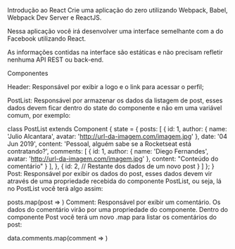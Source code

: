 Introdução ao React
Crie uma aplicação do zero utilizando Webpack, Babel, Webpack Dev Server e ReactJS.

Nessa aplicação você irá desenvolver uma interface semelhante com a do Facebook utilizando React.

As informações contidas na interface são estáticas e não precisam refletir nenhuma API REST ou back-end.

Componentes

Header: Responsável por exibir a logo e o link para acessar o perfil;

PostList: Responsável por armazenar os dados da listagem de post, esses dados devem ficar dentro do state do componente e não em uma variável comum, por exemplo:

class PostList extends Component {
  state = {
    posts: [
      {
        id: 1,
        author: {
          name: 'Julio Alcantara',
          avatar: 'http://url-da-imagem.com/imagem.jpg'
        },
        date: '04 Jun 2019',
        content: 'Pessoal, alguém sabe se a Rocketseat está contratando?',
        comments: [
          {
            id: 1,
            author: {
              name: 'Diego Fernandes',
              avatar: 'http://url-da-imagem.com/imagem.jpg'
            },
            content: "Conteúdo do comentário"
          }
        ],
      },
      {
        id: 2,
        // Restante dos dados de um novo post
      }
    ]
  };
}
Post: Responsável por exibir os dados do post, esses dados devem vir através de uma propriedade recebida do componente PostList, ou seja, lá no PostList você terá algo assim:

posts.map(post => <Post key={post.id} data={post} />)
Comment: Responsável por exibir um comentário. Os dados do comentário virão por uma propriedade do componente. Dentro do componente Post você terá um novo .map para listar os comentários do post:

data.comments.map(comment => <Comment key={comment.id} data={comment} />)
